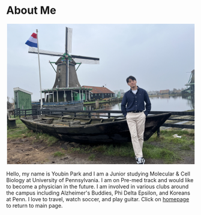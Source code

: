 # About Me #

<p align="center">
  <img src="aboutme.jpg" alt="Picture of Me" width="500">
</p>

Hello, my name is Youbin Park and I am a Junior studying Molecular & Cell Biology at University of Pennsylvania.
I am on Pre-med track and would like to become a physician in the future.
I am involved in various clubs around the campus including Alzheimer's Buddies, Phi Delta Epsilon, and Koreans at Penn.
I love to travel, watch soccer, and play guitar.
Click on [homepage](https://youbin03.github.io/) to return to main page.
